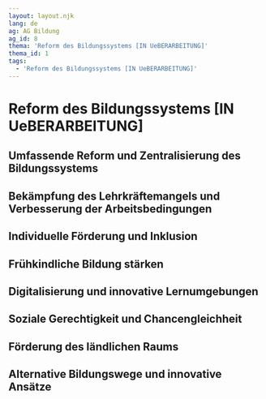 ```yaml
---
layout: layout.njk
lang: de
ag: AG Bildung
ag_id: 8
thema: 'Reform des Bildungssystems [IN UeBERARBEITUNG]'
thema_id: 1
tags:
  - 'Reform des Bildungssystems [IN UeBERARBEITUNG]'
---
```

# Reform des Bildungssystems [IN UeBERARBEITUNG]

## Umfassende Reform und Zentralisierung des Bildungssystems


## Bekämpfung des Lehrkräftemangels und Verbesserung der Arbeitsbedingungen


## Individuelle Förderung und Inklusion


## Frühkindliche Bildung stärken


## Digitalisierung und innovative Lernumgebungen


## Soziale Gerechtigkeit und Chancengleichheit


## Förderung des ländlichen Raums


## Alternative Bildungswege und innovative Ansätze

